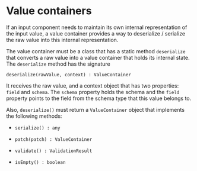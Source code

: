# Value containers

If an input component needs to maintain its own internal representation of the input value, a value container provides a way to deserialize / serialize the raw value into this internal representation.

The value container must be a class that has a static method `deserialize` that converts a raw value into a value container that holds its internal state. The `deserialize` method has the signature

`deserialize(rawValue, context) : ValueContainer`

It receives the raw value, and a context object that has two properties: `field` and `schema`. The `schema` property holds the schema and the `field` property points to the field from the schema type that this value belongs to.

Also, `deserialize()` must return a `ValueContainer` object that implements the following methods:

- `serialize() : any`

- `patch(patch) : ValueContainer`

- `validate() : ValidationResult`

- `isEmpty() : boolean`
